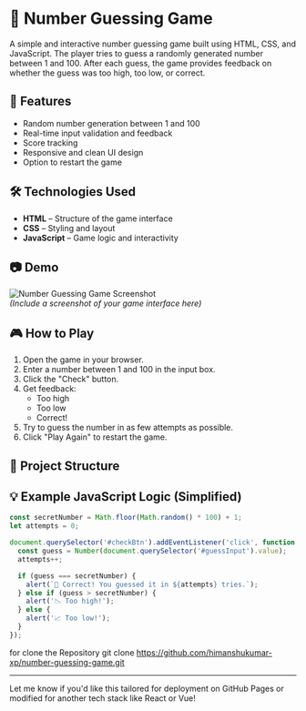 # 🎯 Number Guessing Game

A simple and interactive number guessing game built using HTML, CSS, and JavaScript. The player tries to guess a randomly generated number between 1 and 100. After each guess, the game provides feedback on whether the guess was too high, too low, or correct.

## 🚀 Features

- Random number generation between 1 and 100
- Real-time input validation and feedback
- Score tracking
- Responsive and clean UI design
- Option to restart the game

## 🛠️ Technologies Used

- **HTML** – Structure of the game interface
- **CSS** – Styling and layout
- **JavaScript** – Game logic and interactivity

## 📷 Demo

![Number Guessing Game Screenshot](screenshot.png)  
*(Include a screenshot of your game interface here)*

## 🎮 How to Play

1. Open the game in your browser.
2. Enter a number between 1 and 100 in the input box.
3. Click the "Check" button.
4. Get feedback:  
   - Too high  
   - Too low  
   - Correct!
5. Try to guess the number in as few attempts as possible.
6. Click "Play Again" to restart the game.

## 📂 Project Structure

## 💡 Example JavaScript Logic (Simplified)

```javascript
const secretNumber = Math.floor(Math.random() * 100) + 1;
let attempts = 0;

document.querySelector('#checkBtn').addEventListener('click', function () {
  const guess = Number(document.querySelector('#guessInput').value);
  attempts++;

  if (guess === secretNumber) {
    alert(`🎉 Correct! You guessed it in ${attempts} tries.`);
  } else if (guess > secretNumber) {
    alert('📉 Too high!');
  } else {
    alert('📈 Too low!');
  }
});
```
for clone the Repository
git clone https://github.com/himanshukumar-xp/number-guessing-game.git


---

Let me know if you'd like this tailored for deployment on GitHub Pages or modified for another tech stack like React or Vue!





